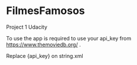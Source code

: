 # FilmesFamosos

Project 1 Udacity

To use the app is required to use your api_key from https://www.themoviedb.org/ .

Replace {api_key} on string.xml

